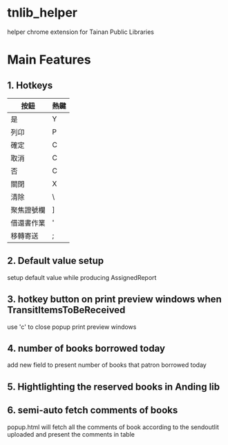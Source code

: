 # tnlib_helper
helper chrome extension for Tainan Public Libraries

# Main Features

## 1. Hotkeys

| 按鈕 		|  熱鍵 |
|---		|---	|
|  是 		|   Y	|
|  列卬		|   P	|
|  確定 	|   C	|
|  取消		|   C	|
|   否		|   C	|
|關閉		| 	X	|
|清除		|	\\	|
|聚焦證號欄	|	]	|
|借還書作業	|	'	|
|	移轉寄送|	;	|

## 2. Default value setup

setup default value while producing AssignedReport

## 3. hotkey button on print preview windows when TransitItemsToBeReceived

use 'c' to close popup print preview windows

## 4. number of books borrowed today

add new field to present number of books that patron borrowed today

## 5. Hightlighting the reserved books in Anding lib

## 6. semi-auto fetch comments of books

popup.html will fetch all the comments of book according to the sendoutlit uploaded and present the comments in table
